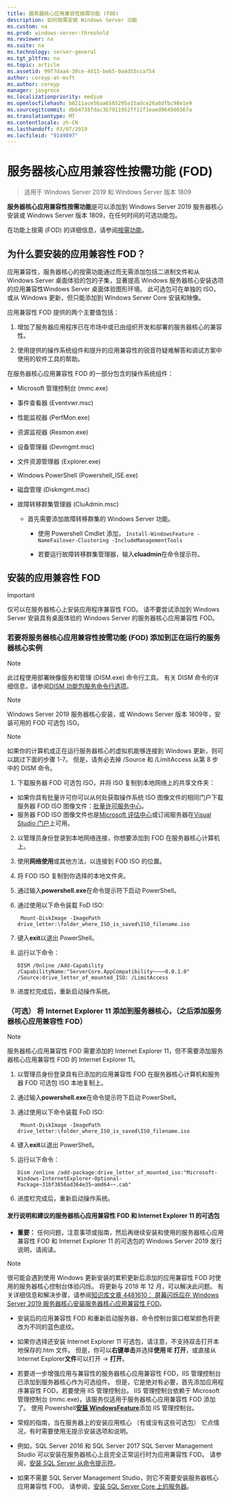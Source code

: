 ```yaml
---
title: 服务器核心应用兼容性按需功能 (FOD)
description: 如何按需安装 Windows Server 功能
ms.custom: na
ms.prod: windows-server-threshold
ms.reviewer: na
ms.suite: na
ms.technology: server-general
ms.tgt_pltfrm: na
ms.topic: article
ms.assetid: 99f7daa4-30ce-4d13-be65-0a4d55cca754
author: coreyp-at-msft
ms.author: coreyp
manager: jasgroce
ms.localizationpriority: medium
ms.openlocfilehash: b8211ace56aa6565295a15adce26a8dfbc98e1e9
ms.sourcegitcommit: dbb4738fdac3b7911952ff11f1eaed9649d6567a
ms.translationtype: MT
ms.contentlocale: zh-CN
ms.lasthandoff: 03/07/2019
ms.locfileid: "9149897"
---
```

# 服务器核心应用兼容性按需功能 (FOD)

> 适用于 Windows Server 2019 和 Windows Server 版本 1809

**服务器核心应用兼容性按需功能**是可以添加到 Windows Server 2019 服务器核心安装或 Windows Server 版本 1809，在任何时间的可选功能包。

在功能上按需 (FOD) 的详细信息，请参阅[按需功能](https://docs.microsoft.com/windows-hardware/manufacture/desktop/features-on-demand-v2--capabilities)。


## 为什么要安装的应用兼容性 FOD？ 

应用兼容性，服务器核心的按需功能通过而无需添加包括二进制文件和从 Windows Server 桌面体验的包的子集，显著提高 Windows 服务器核心安装选项的应用兼容性Windows Server 桌面体验图形环境。 此可选包可在单独的 ISO，或从 Windows 更新，但只能添加到 Windows Server Core 安装和映像。

应用兼容性 FOD 提供的两个主要值包括：

1.  增加了服务器应用程序已在市场中或已由组织开发和部署的服务器核心的兼容性。

2.  使用提供的操作系统组件和提升的应用兼容性的锐音符疑难解答和调试方案中使用的软件工具的帮助。

在服务器核心应用兼容性 FOD 的一部分包含的操作系统组件：

-   Microsoft 管理控制台 (mmc.exe)

-   事件查看器 (Eventvwr.msc)

-   性能监视器 (PerfMon.exe)

-   资源监视器 (Resmon.exe)

-   设备管理器 (Devmgmt.msc)

-   文件资源管理器 (Explorer.exe)

-   Windows PowerShell (Powershell_ISE.exe)

-   磁盘管理 (Diskmgmt.msc)

-   故障转移群集管理器 (CluAdmin.msc)

    -   首先需要添加故障转移群集的 Windows Server 功能。

        -   使用 Powershell Cmdlet 添加， `Install-WindowsFeature -NameFailover-Clustering -IncludeManagementTools`

        -   若要运行故障转移群集管理器，输入**cluadmin**在命令提示符。

## 安装的应用兼容性 FOD

 >[!IMPORTANT] 
   >仅可以在服务器核心上安装应用程序兼容性 FOD。 请不要尝试添加到 Windows Server 安装具有桌面体验的 Windows Server 的服务器核心应用兼容性 FOD。

### 若要将服务器核心应用兼容性按需功能 (FOD) 添加到正在运行的服务器核心实例

 >[!NOTE] 
   > 此过程使用部署映像服务和管理 (DISM.exe) 命令行工具。 有关 DISM 命令的详细信息，请参阅[DISM 功能包服务命令行选项](https://docs.microsoft.com/windows-hardware/manufacture/desktop/dism-capabilities-package-servicing-command-line-options)。

>[!NOTE] 
   > Windows Server 2019 服务器核心安装，或 Windows Server 版本 1809年，安装可用的 FOD 可选包 ISO。

>[!NOTE] 
   > 如果你的计算机或正在运行服务器核心的虚拟机能够连接到 Windows 更新，则可以跳过下面的步骤 1-7。 但是，请务必去掉 /Source 和 /LimitAccess 从第 8 步中的 DISM 命令。

1. 下载服务器 FOD 可选包 ISO，并将 ISO 复制到本地网络上的共享文件夹：

 - 如果你具有批量许可你可以从何处获取操作系统 ISO 图像文件的相同门户下载服务器 FOD ISO 图像文件：[批量许可服务中心](https://www.microsoft.com/Licensing/servicecenter/default.aspx)。
 - 服务器 FOD ISO 图像文件也是[Microsoft 评估中心](https://www.microsoft.com/evalcenter/evaluate-windows-server-2019)或订阅服务器在[Visual Studio 门户](https://visualstudio.microsoft.com)上可用。


2. 以管理员身份登录到本地网络连接，你想要添加到 FOD 在服务器核心计算机上。

3. 使用**网络使用**或其他方法，以连接到 FOD ISO 的位置。

4. 将 FOD ISO 复制到你选择的本地文件夹。

5. 通过输入**powershell.exe**在命令提示符下启动 PowerShell。

6. 通过使用以下命令装载 FoD ISO:

        Mount-DiskImage -ImagePath drive_letter:\folder_where_ISO_is_saved\ISO_filename.iso

7. 键入**exit**以退出 PowerShell。

8.  运行以下命令：

        DISM /Online /Add-Capability /CapabilityName:"ServerCore.AppCompatibility~~~~0.0.1.0" /Source:drive_letter_of_mounted_ISO: /LimitAccess

9.  进度栏完成后，重新启动操作系统。

### （可选） 将 Internet Explorer 11 添加到服务器核心，（之后添加服务器核心应用兼容性 FOD）

 >[!NOTE]  
   > 服务器核心应用兼容性 FOD 需要添加的 Internet Explorer 11，但不需要添加服务器核心应用兼容性 FOD 的 Internet Explorer 11。

1.  以管理员身份登录具有已添加的应用兼容性 FOD 在服务器核心计算机和服务器 FOD 可选包 ISO 本地复制上。

2.  通过输入**powershell.exe**在命令提示符下启动 PowerShell。

3.  通过使用以下命令装载 FoD ISO:

         Mount-DiskImage -ImagePath drive_letter:\folder_where_ISO_is_saved\ISO_filename.iso

4.  键入**exit**以退出 PowerShell。


5.  运行以下命令：

        Dism /online /add-package:drive_letter_of_mounted_iso:"Microsoft-Windows-InternetExplorer-Optional-Package~31bf3856ad364e35~amd64~~.cab"

6.  进度栏完成后，重新启动操作系统。

 
#### 发行说明和建议的服务器核心应用兼容性 FOD 和 Internet Explorer 11 的可选包

- **重要：** 任何问题，注意事项或指南，然后再继续安装和使用的服务器核心应用兼容性 FOD 和 Internet Explorer 11 的可选包的 Windows Server 2019 发行说明，请阅读。
 
 >[!NOTE] 
   > 很可能会遇到使用 Windows 更新安装的累积更新后添加的应用兼容性 FOD 时使用的服务器核心控制台体验闪烁。  将更新与 2018 年 12 月，可以解决此问题。  有关详细信息和解决步骤，请参阅[知识库文章 4481610： 屏幕闪烁后在 Windows Server 2019 服务器核心安装服务器核心应用兼容性 FOD](https://support.microsoft.com/help/4481610/screen-flickers-after-fod-installation-windows2019-server-core)。

- 安装后的应用兼容性 FOD 和重新启动服务器，命令控制台窗口框架颜色将更改为不同的蓝色底纹。

- 如果你选择还安装 Internet Explorer 11 可选包，请注意，不支持双击打开本地保存的.htm 文件。 但是，你可以**右键单击**并选择**使用 IE 打开**，或直接从 Internet Explorer**文件**可以打开 -> **打开**。 

- 若要进一步增强应用与兼容性的服务器核心应用兼容性 FOD，IIS 管理控制台已添加到服务器核心作为可选组件。  但是，它是绝对有必要，首先添加应用程序兼容性 FOD，若要使用 IIS 管理控制台。 IIS 管理控制台依赖于 Microsoft 管理控制台 (mmc.exe)，该服务仅适用于服务器核心应用兼容性 FOD 添加了。  使用 Powershell[**安装 WindowsFeature**](https://docs.microsoft.com/powershell/module/microsoft.windows.servermanager.migration/install-windowsfeature?view=win10-ps)添加 IIS 管理控制台。

- 常规的指南，当在服务器上的安装应用核心 （有或没有这些可选包） 它点情况，有时需要使用无提示安装选项和说明。 
    
 - 例如，SQL Server 2016 和 SQL Server 2017 SQL Server Management Studio 可以安装在服务器核心上且完全正常运行时为应用兼容性 FOD。  请参阅，[安装 SQL Server 从命令提示符](https://docs.microsoft.com/sql/database-engine/install-windows/install-sql-server-from-the-command-prompt?view=sql-server-2017)。
 - 如果不需要 SQL Server Management Studio，则它不需要安装服务器核心应用兼容性 FOD。  请参阅，[安装 SQL Server Core 上的服务器](https://docs.microsoft.com/sql/database-engine/install-windows/install-sql-server-on-server-core?view=sql-server-2017)。

